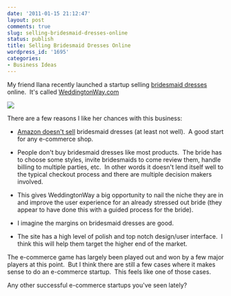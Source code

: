 ```yaml
---
date: '2011-01-15 21:12:47'
layout: post
comments: true
slug: selling-bridesmaid-dresses-online
status: publish
title: Selling Bridesmaid Dresses Online
wordpress_id: '1695'
categories:
- Business Ideas
---
```


My friend Ilana recently launched a startup selling [bridesmaid dresses](http://www.weddingtonway.com/) online.  It's called [WeddingtonWay.com](http://www.WeddingtonWay.com)

[![](http://s3.amazonaws.com/oldbloguploads/2011/01/Screen-shot-2011-01-15-at-12.54.25-PM-500x335.png)](http://www.WeddingtonWay.com)

There are a few reasons I like her chances with this business:



	
  * [Amazon doesn't sell](http://www.gettingmoreawesome.com/2011/01/how-squishable-wins-online.html) bridesmaid dresses (at least not well).  A good start for any e-commerce shop.

	
  * People don't buy bridesmaid dresses like most products.  The bride has to choose some styles, invite bridesmaids to come review them, handle billing to multiple parties, etc.  In other words it doesn't lend itself well to the typical checkout process and there are multiple decision makers involved.

	
  * This gives WeddingtonWay a big opportunity to nail the niche they are in and improve the user experience for an already stressed out bride (they appear to have done this with a guided process for the bride).

	
  * I imagine the margins on bridesmaid dresses are good.

	
  * The site has a high level of polish and top notch design/user interface.  I think this will help them target the higher end of the market.


The e-commerce game has largely been played out and won by a few major players at this point.  But I think there are still a few cases where it makes sense to do an e-commerce startup.  This feels like one of those cases.

Any other successful e-commerce startups you've seen lately?
